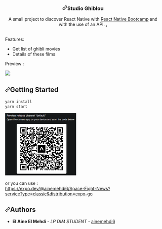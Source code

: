 <h3 align="center" tabindex="-1" dir="auto"><a id="user-content-studio-ghiblou" class="anchor" aria-hidden="true" href="#studio-ghiblou"><svg class="octicon octicon-link" viewBox="0 0 16 16" version="1.1" width="16" height="16" aria-hidden="true"><path fill-rule="evenodd" d="M7.775 3.275a.75.75 0 001.06 1.06l1.25-1.25a2 2 0 112.83 2.83l-2.5 2.5a2 2 0 01-2.83 0 .75.75 0 00-1.06 1.06 3.5 3.5 0 004.95 0l2.5-2.5a3.5 3.5 0 00-4.95-4.95l-1.25 1.25zm-4.69 9.64a2 2 0 010-2.83l2.5-2.5a2 2 0 012.83 0 .75.75 0 001.06-1.06 3.5 3.5 0 00-4.95 0l-2.5 2.5a3.5 3.5 0 004.95 4.95l1.25-1.25a.75.75 0 00-1.06-1.06l-1.25 1.25a2 2 0 01-2.83 0z"></path></svg></a>Studio Ghiblou</h3>
  <p align="center" dir="auto">
    A small project to discover React Native with <a href="https://davidl.fr/workshop" rel="nofollow">React Native Bootcamp</a> and with the use of an API. <a href="https://api.spaceflightnewsapi.net/v3/" rel="nofollow">.
    <br>
    <br>
  </a></p>
<p dir="auto"></p>
<p dir="auto">Features:</p>
<ul dir="auto">
<li>Get list of ghibli movies</li>
<li>Details of these films</li>
</ul>
<p dir="auto">Preview :</p>
<p dir="auto"><a target="_blank" rel="noopener noreferrer" href="https://github.com/ainemehdi6/Space-Flight-News/blob/master/app.gif"><img src="https://github.com/ainemehdi6/Space-Flight-News/blob/master/app.gif" width="230" data-animated-image="" style="max-width: 100%;"></a></p>
<h2 tabindex="-1" dir="auto"><a id="user-content-getting-started" class="anchor" aria-hidden="true" href="#getting-started"><svg class="octicon octicon-link" viewBox="0 0 16 16" version="1.1" width="16" height="16" aria-hidden="true"><path fill-rule="evenodd" d="M7.775 3.275a.75.75 0 001.06 1.06l1.25-1.25a2 2 0 112.83 2.83l-2.5 2.5a2 2 0 01-2.83 0 .75.75 0 00-1.06 1.06 3.5 3.5 0 004.95 0l2.5-2.5a3.5 3.5 0 00-4.95-4.95l-1.25 1.25zm-4.69 9.64a2 2 0 010-2.83l2.5-2.5a2 2 0 012.83 0 .75.75 0 001.06-1.06 3.5 3.5 0 00-4.95 0l-2.5 2.5a3.5 3.5 0 004.95 4.95l1.25-1.25a.75.75 0 00-1.06-1.06l-1.25 1.25a2 2 0 01-2.83 0z"></path></svg></a>Getting Started</h2>
<div class="snippet-clipboard-content notranslate position-relative overflow-auto" data-snippet-clipboard-copy-content="yarn install
yarn start"><pre class="notranslate"><code>yarn install
yarn start
</code></pre></div>
<p dir="auto"><a target="_blank" rel="noopener noreferrer" href="https://github.com/MarieCamillePetit/Studio_Ghiblou/blob/master/assets/qrcode.PNG"><img src="https://github.com/MarieCamillePetit/Studio_Ghiblou/raw/master/assets/qrcode.PNG" width="230" style="max-width: 100%;"></a></p>
<p dir="auto">or you can use : <br>
<a href="https://expo.dev/@ainemehdi6/Space-Fight-News?serviceType=classic&distribution=expo-go" rel="nofollow">https://expo.dev/@ainemehdi6/Space-Fight-News?serviceType=classic&distribution=expo-go</a></p>
<h2 tabindex="-1" dir="auto"><a id="user-content-authors" class="anchor" aria-hidden="true" href="#authors"><svg class="octicon octicon-link" viewBox="0 0 16 16" version="1.1" width="16" height="16" aria-hidden="true"><path fill-rule="evenodd" d="M7.775 3.275a.75.75 0 001.06 1.06l1.25-1.25a2 2 0 112.83 2.83l-2.5 2.5a2 2 0 01-2.83 0 .75.75 0 00-1.06 1.06 3.5 3.5 0 004.95 0l2.5-2.5a3.5 3.5 0 00-4.95-4.95l-1.25 1.25zm-4.69 9.64a2 2 0 010-2.83l2.5-2.5a2 2 0 012.83 0 .75.75 0 001.06-1.06 3.5 3.5 0 00-4.95 0l-2.5 2.5a3.5 3.5 0 004.95 4.95l1.25-1.25a.75.75 0 00-1.06-1.06l-1.25 1.25a2 2 0 01-2.83 0z"></path></svg></a>Authors</h2>
<ul dir="auto">
<li><strong>El Aine El Mehdi</strong> - <em>LP DIM STUDENT</em> - <a href="https://github.com/ainemehdi6">ainemehdi6</a></li>
</ul>
